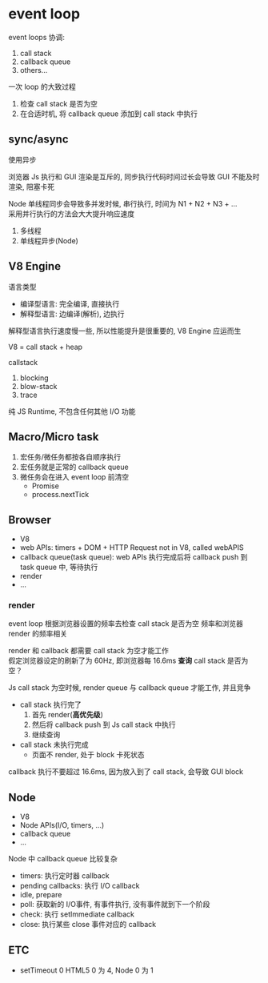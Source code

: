 # event loop

event loops 协调:

1. call stack
2. callback queue
3. others...

一次 loop 的大致过程

1. 检查 call stack 是否为空
2. 在合适时机, 将 callback queue 添加到 call stack 中执行

## sync/async

使用异步

浏览器
Js 执行和 GUI 渲染是互斥的, 同步执行代码时间过长会导致 GUI 不能及时渲染, 阻塞卡死

Node
单线程同步会导致多并发时候, 串行执行, 时间为 N1 + N2 + N3 + ...  
采用并行执行的方法会大大提升响应速度

1. 多线程
2. 单线程异步(Node)

## V8 Engine

语言类型

- 编译型语言: 完全编译, 直接执行
- 解释型语言: 边编译(解析), 边执行

解释型语言执行速度慢一些, 所以性能提升是很重要的, V8 Engine 应运而生

V8 = call stack + heap

callstack

1. blocking
2. blow-stack
3. trace

纯 JS Runtime, 不包含任何其他 I/O 功能

## Macro/Micro task

1. 宏任务/微任务都按各自顺序执行
2. 宏任务就是正常的 callback queue
3. 微任务会在进入 event loop 前清空
   - Promise
   - process.nextTick

## Browser

- V8
- web APIs: timers + DOM + HTTP Request not in V8, called webAPIS
- callback queue(task queue): web APIs 执行完成后将 callback push 到 task queue 中, 等待执行
- render
- ...

### render

event loop 根据浏览器设置的频率去检查 call stack 是否为空
频率和浏览器 render 的频率相关

render 和 callback 都需要 call stack 为空才能工作  
假定浏览器设定的刷新了为 60Hz, 即浏览器每 16.6ms **查询** call stack 是否为空？

Js call stack 为空时候, render queue 与 callback queue 才能工作, 并且竞争

- call stack 执行完了
  1. 首先 render(**高优先级**)
  2. 然后将 callback push 到 Js call stack 中执行
  3. 继续查询
- call stack 未执行完成
  - 页面不 render, 处于 block 卡死状态

callback 执行不要超过 16.6ms, 因为放入到了 call stack, 会导致 GUI block

## Node

- V8
- Node APIs(I/O, timers, ...)
- callback queue
- ...

Node 中 callback queue 比较复杂

- timers: 执行定时器 callback
- pending callbacks: 执行 I/O callback
- idle, prepare
- poll: 获取新的 I/O事件, 有事件执行, 没有事件就到下一个阶段
- check: 执行 setImmediate callback
- close: 执行某些 close 事件对应的 callback

## ETC

- setTimeout 0 HTML5 0 为 4, Node 0 为 1
